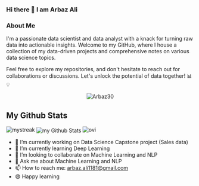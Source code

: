 ### Hi there 👋 I am Arbaz Ali

### About Me
I'm a passionate data scientist and data analyst with a knack for turning raw data into actionable insights. Welcome to my GitHub, where I house a collection of my data-driven projects and comprehensive notes on various data science topics.

Feel free to explore my repositories, and don't hesitate to reach out for collaborations or discussions. Let's unlock the potential of data together! 📊💡

<p align="center"> 
<img src="https://komarev.com/ghpvc/?username=Arbaz30&label=Profile%20views&color=630627&style=for-the-badge" alt="Arbaz30" /> </p>

## My Github Stats

<img src="https://github-readme-streak-stats.herokuapp.com/?user=Arbaz30&theme=tokyonight" alt="mystreak"/>

<img align="center" src="https://github-readme-stats.vercel.app/api?username=Arbaz30&include_all_commits=true&count_private=true&show_icons=true&line_height=20&title_color=2B5BBD&icon_color=1124BB&text_color=A1A1A1&bg_color=0,000000,130F40" alt="my Github Stats"/>

<img src="https://github-readme-stats.vercel.app/api/top-langs?username=Arbaz30&show_icons=true&locale=en&layout=compact&theme=chartreuse-dark" alt="ovi" />

- 🔭 I’m currently working on Data Science Capstone project (Sales data)
- 🌱 I’m currently learning Deep Learning
- 👯 I’m looking to collaborate on Machine Learning and NLP
- 💬 Ask me about Machine Learning and NLP
- 📫 How to reach me: arbaz.ali1181@gmail.com
- :smile: Happy learning

<!--
**Arbaz30/Arbaz30** is a ✨ _special_ ✨ repository because its `README.md` (this file) appears on your GitHub profile.

Here are some ideas to get you started:

- 🔭 I’m currently working on ...
- 🌱 I’m currently learning ...
- 👯 I’m looking to collaborate on ...
- 🤔 I’m looking for help with ...
- 💬 Ask me about ...
- 📫 How to reach me: ...
- 😄 Pronouns: ...
- ⚡ Fun fact: ...
-->
